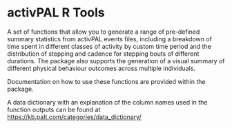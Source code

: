 # activPAL R Tools

A set of functions that allow you to generate a range of pre-defined summary statistics from activPAL events files, including a breakdown of time spent in different classes of activity by custom time period and the distribution of stepping and cadence for stepping bouts of different durations. The package also supports the generation of a visual summary of different physical behaviour outcomes across multiple individuals.  

Documentation on how to use these functions are provided within the package.

A data dictionary with an explanation of the column names used in the function outputs can be found at https://kb.palt.com/categories/data_dictionary/